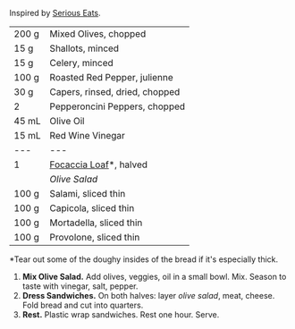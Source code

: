 Inspired by [Serious Eats](https://www.seriouseats.com/recipes/2010/09/dinner-tonight-muffaletta-sandwich.html).

|||
|:--|:--|
| 200 g | Mixed Olives, chopped
| 15 g  | Shallots, minced
| 15 g  | Celery, minced
| 100 g | Roasted Red Pepper, julienne
| 30 g  | Capers, rinsed, dried, chopped
| 2     | Pepperoncini Peppers, chopped
| 45 mL | Olive Oil
| 15 mL | Red Wine Vinegar
| ---   | ---
| 1     | [Focaccia Loaf](../breads/focaccia.md)*, halved
|       | *Olive Salad*
| 100 g | Salami, sliced thin
| 100 g | Capicola, sliced thin
| 100 g | Mortadella, sliced thin
| 100 g | Provolone, sliced thin

*Tear out some of the doughy insides of the bread if it's especially thick.

1. **Mix Olive Salad.** Add olives, veggies, oil in a small bowl. Mix. Season to taste with vinegar, salt, pepper.
2. **Dress Sandwiches.** On both halves: layer *olive salad*, meat, cheese. Fold bread and cut into quarters.
3. **Rest.** Plastic wrap sandwiches. Rest one hour. Serve.

